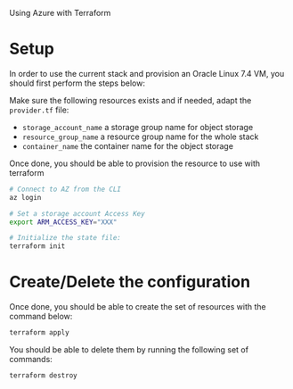 Using Azure with Terraform

# Setup

In order to use the current stack and provision an Oracle Linux 7.4 VM, you
should first perform the steps below:

Make sure the following resources exists and if needed, adapt the `provider.tf`
file:

- `storage_account_name` a storage group name for object storage
- `resource_group_name` a resource group name for the whole stack
- `container_name` the container name for the object storage

Once done, you should be able to provision the resource to use with terraform

```bash
# Connect to AZ from the CLI
az login

# Set a storage account Access Key
export ARM_ACCESS_KEY="XXX"

# Initialize the state file:
terraform init
```

# Create/Delete the configuration

Once done, you should be able to create the set of resources with the command
below:

```bash
terraform apply
```

You should be able to delete them by running the following set of commands:

```bash
terraform destroy
```
